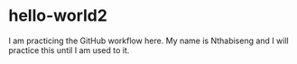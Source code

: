 # hello-world2
I am practicing the GitHub workflow here.
My name is Nthabiseng and I will practice this until I am used to it. 
